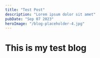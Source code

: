 ```yaml
---
title: "Test Post"
description: "Lorem ipsum dolor sit amet"
pubDate: "Sep 07 2023"
heroImage: "/blog-placeholder-4.jpg"
---
```


# This is my test blog
